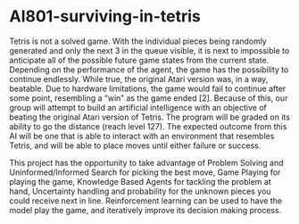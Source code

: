 # AI801-surviving-in-tetris

Tetris is not a solved game. With the individual pieces being randomly generated and only the next 3 in the queue visible, it is next to impossible to anticipate all of the possible future game states from the current state. Depending on the performance of the agent, the game has the possibility to continue endlessly. While true, the original Atari version was, in a way, beatable. Due to hardware limitations, the game would fail to continue after some point, resembling a “win” as the game ended [2]. Because of this, our group will attempt to build an artificial intelligence with an objective of beating the original Atari version of Tetris. The program will be graded on its ability to go the distance (reach level 127). The expected outcome from this AI will be one that is able to interact with an environment that resembles Tetris, and will be able to place moves until either failure or success.

This project has the opportunity to take advantage of Problem Solving and Uninformed/Informed Search for picking the best move, Game Playing for playing the game, Knowledge Based Agents for tackling the problem at hand, Uncertainty handling and probability for the unknown pieces you could receive next in line. Reinforcement learning can be used to have the model play the game, and iteratively improve its decision making process.
